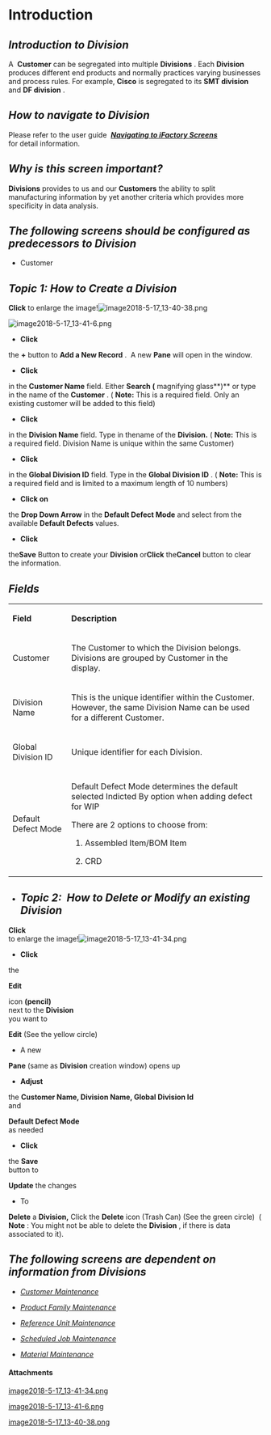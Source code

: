 # Introduction



## ***Introduction to Division***  



A 
**Customer** can be segregated into multiple **Divisions** . Each **Division** produces different end products and normally practices varying businesses and process rules. For example, **Cisco** is segregated to its **SMT division** and **DF division** .

## ***How to navigate to Division***  



Please refer to the user guide 
***[Navigating to iFactory Screens](/iFactory-JGP-MES/iFactory-JGP-MES-Home/iFactory-JGP-MS/CONTENT/Menu-Navigation/User-Guide-%2D-Navigating-to-iFactory-Groups-and-Screens.md)***  
for detail information.


## ***Why is this screen important?***  



**Divisions** provides to us and our **Customers** the ability to split manufacturing information by yet another criteria which provides more specificity in data analysis.

## ***The following screens should be configured as predecessors to Division***  




- Customer


## ***Topic 1: How to Create a Division***  



**Click** 
to enlarge the image!![image2018-5-17_13-40-38.png](/.attachments/29919383.png)


![image2018-5-17_13-41-6.png](/.attachments/29919382.png)



- **Click**

the **+** button to **Add a New Record** .  A new **Pane** will open in the window.
- **Click**

in the **Customer Name** field. Either **Search (** magnifying glass**)** or type in the name of the **Customer** . (
**Note:**  This is a required field. Only an existing customer will be added to this field)
- **Click**

in the **Division Name** field. Type in thename of the **Division.** 
(
**Note:**  This is a required field. Division Name is unique within the same Customer)
- **Click**

in the **Global Division ID**  field. Type in the **Global Division ID** . (
**Note:**  This is a required field and is limited to a maximum length of 10 numbers)
- **Click on**

the **Drop Down Arrow** in the **Default Defect Mode**  and select from the available **Default Defects**  values. 
- **Click**

the**Save**  Button to create your **Division**  or**Click** the**Cancel** button to clear the information.

## ***Fields***  



<table class="confluenceTable"><colgroup><col /><col /></colgroup><tbody><tr><td class="confluenceTd"><p style="margin-left: 0.0px;"><strong>Field</strong></p></td><td class="confluenceTd"><p style="margin-left: 0.0px;"><strong>Description</strong></p></td></tr><tr><td class="confluenceTd"><p style="margin-left: 0.0px;">Customer</p></td><td class="confluenceTd"><p style="margin-left: 0.0px;">The Customer to which the Division belongs. Divisions are grouped by Customer in the display.</p></td></tr><tr><td class="confluenceTd"><p style="margin-left: 0.0px;">Division Name</p></td><td class="confluenceTd"><p style="margin-left: 0.0px;">This is the unique identifier within the Customer. However, the same Division Name can be used for a different Customer.</p></td></tr><tr><td class="confluenceTd"><p style="margin-left: 0.0px;">Global Division ID</p></td><td class="confluenceTd"><p style="margin-left: 0.0px;">Unique identifier for each Division.</p></td></tr><tr><td colspan="1" class="confluenceTd">Default Defect Mode</td><td colspan="1" class="confluenceTd"><p style="margin-left: 0.0px;">Default Defect Mode determines the default selected Indicted By option when adding defect for WIP</p><p>There are 2 options to choose from:</p><ol><li><p style="margin-left: 0.0px;">Assembled Item/BOM Item</p></li><li>CRD</li></ol></td></tr></tbody></table>


- ## ***Topic 2:  How to Delete or Modify an existing Division***


**Click**  
to enlarge the image!![image2018-5-17_13-41-34.png](/.attachments/29919381.png)




- **Click**


the

**Edit** 

icon
**(pencil)**  
next to the
**Division**  
you want to

**Edit**  (See the yellow circle)
- A new

**Pane** (same as **Division** creation window) opens up
- **Adjust**

the
**Customer Name, Division Name, Global Division Id**  
and

**Default Defect Mode**  
as needed

- **Click**

the
**Save**  
button to

**Update**  the changes
- To

**Delete** a **Division,** Click the **Delete** icon (Trash Can) (See the green circle)  (
**Note** : You might not be able to delete the **Division** , if there is data associated to it).


## ***The following screens are dependent on information from Divisions***  




- *[Customer Maintenance](/iFactory-JGP-MES/iFactory-JGP-MES-Home/iFactory-JGP-MS/CONTENT/iFactory-API/Retrieve-Customers.md)*


- *[Product Family Maintenance](/iFactory-JGP-MES/iFactory-JGP-MES-Home/iFactory-JGP-MS/CONTENT/Product/Product-Family.md)*


- *[Reference Unit Maintenance](/iFactory-JGP-MES/iFactory-JGP-MES-Home/iFactory-JGP-MS/CONTENT/Assembling/Reference-Unit-Assemble.md)*


- *[Scheduled Job Maintenance](/iFactory-JGP-MES/iFactory-JGP-MES-Home/iFactory-JGP-MS/CONTENT/System-Administration/Scheduled-Job.md)*


- *[Material Maintenance](iFactory-JGP-MES/iFactory-JGP-MES-Home/iFactory-JGP-MS/CONTENT/Product/Division/User-Guide-%2D-Division.md)*



#### Attachments

[image2018-5-17_13-41-34.png](/.attachments/29919381.png)
[image2018-5-17_13-41-6.png](/.attachments/29919382.png)
[image2018-5-17_13-40-38.png](/.attachments/29919383.png)
